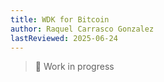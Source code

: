```yaml
---
title: WDK for Bitcoin
author: Raquel Carrasco Gonzalez
lastReviewed: 2025-06-24
---
```


> 🚧 Work in progress